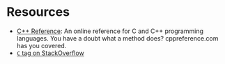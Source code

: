 # Resources

- [C++ Reference](http://en.cppreference.com/w/): An online reference for C and C++ programming languages. You have a doubt what a method does? cppreference.com has you covered.
- [`C` tag on StackOverflow](http://stackoverflow.com/questions/tagged/c)
